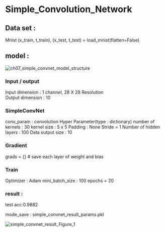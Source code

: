# Simple_Convolution_Network
 
## Data set :
Mnist
(x_train, t_train), (x_test, t_test) = load_mnist(flatten=False)


## model :
![ch07_simple_convnet_model_structure](https://user-images.githubusercontent.com/5304511/133893161-03000422-f59d-4a8c-85e7-604ab7eb526d.png)

### Input / output
   Input dimension : 1 channel, 28 X 28 Resolution  
   Output dimension : 10
 
### SimpleConvNet
 conv_param : convolution Hyper Parameter(type : dictionary)
 number of kernels : 30
 kernel size : 5 x 5
 Padding : None
 Stride = 1
 Number of hidden layers : 100
 Data output size : 10
 
### Gradient
 grads = {} # save each layer of weight and bias
 
### Train
 Optimizer : Adam
 mini_batch_size : 100
 epochs = 20
 
 
 ### result : 
  test acc:0.9882
  
  mode_save : simple_convnet_result_params.pkl
  
 ![simple_convnet_result_Figure_1](https://user-images.githubusercontent.com/5304511/133918216-7bb1cb01-4920-440b-9ab8-dc8d588de37b.png)
 

 
 
